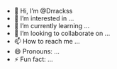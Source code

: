 - 👋 Hi, I’m @Drrackss
- 👀 I’m interested in ...
- 🌱 I’m currently learning ...
- 💞️ I’m looking to collaborate on ...
- 📫 How to reach me ...
- 😄 Pronouns: ...
- ⚡ Fun fact: ...

<!---
Drrackss/Drrackss is a ✨ special ✨ repository because its `README.md` (this file) appears on your GitHub profile.
You can click the Preview link to take a look at your changes.
--->
